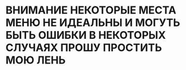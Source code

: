 # ВНИМАНИЕ НЕКОТОРЫЕ МЕСТА МЕНЮ НЕ ИДЕАЛЬНЫ И МОГУТЬ БЫТЬ ОШИБКИ В НЕКОТОРЫХ СЛУЧАЯХ ПРОШУ ПРОСТИТЬ МОЮ ЛЕНЬ
